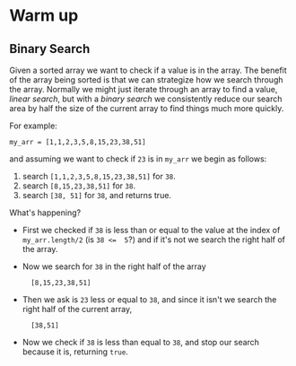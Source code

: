 # Warm up
## Binary Search

Given a sorted array we want to check if a value is in the array. The benefit of the array being sorted is that we can strategize how we search through the array. Normally we might just iterate through an array to find a value, *linear search*, but with a *binary search* we consistently reduce our search area by half the size of the current array to find things much more quickly.

For example: 

	my_arr = [1,1,2,3,5,8,15,23,38,51]
	
	
	
	
and assuming we want to check if `23` is in `my_arr` we begin as follows:

1. search `[1,1,2,3,5,8,15,23,38,51]` for `38`.
2. search `[8,15,23,38,51]` for `38`.
3. search  `[38, 51]` for `38`, and returns true.


What's happening?

* First we checked if `38` is less than or equal to the value  at the index of `my_arr.length/2` (is `38 <=  5`?) and if it's not we search the right half of the array.

* Now we search for `38` in the right half of the array

		[8,15,23,38,51]
* Then we ask is `23` less or equal to `38`, and since it isn't we search the right half of the current array,
		
		[38,51]
* Now we check if `38` is less than equal to `38`, and stop our search because it is, returning `true`.


